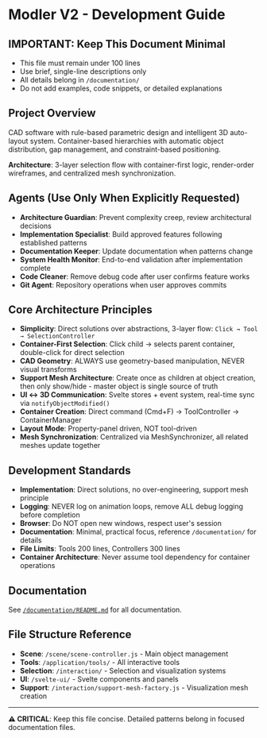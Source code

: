 # Modler V2 - Development Guide

## IMPORTANT: Keep This Document Minimal
- This file must remain under 100 lines
- Use brief, single-line descriptions only
- All details belong in `/documentation/`
- Do not add examples, code snippets, or detailed explanations

## Project Overview
CAD software with rule-based parametric design and intelligent 3D auto-layout system. Container-based hierarchies with automatic object distribution, gap management, and constraint-based positioning.

**Architecture**: 3-layer selection flow with container-first logic, render-order wireframes, and centralized mesh synchronization.

## Agents (Use Only When Explicitly Requested)
- **Architecture Guardian**: Prevent complexity creep, review architectural decisions
- **Implementation Specialist**: Build approved features following established patterns
- **Documentation Keeper**: Update documentation when patterns change
- **System Health Monitor**: End-to-end validation after implementation complete
- **Code Cleaner**: Remove debug code after user confirms feature works
- **Git Agent**: Repository operations when user approves commits

## Core Architecture Principles
- **Simplicity**: Direct solutions over abstractions, 3-layer flow: `Click → Tool → SelectionController`
- **Container-First Selection**: Click child → selects parent container, double-click for direct selection
- **CAD Geometry**: ALWAYS use geometry-based manipulation, NEVER visual transforms
- **Support Mesh Architecture**: Create once as children at object creation, then only show/hide - master object is single source of truth
- **UI ↔ 3D Communication**: Svelte stores + event system, real-time sync via `notifyObjectModified()`
- **Container Creation**: Direct command (Cmd+F) → ToolController → ContainerManager
- **Layout Mode**: Property-panel driven, NOT tool-driven
- **Mesh Synchronization**: Centralized via MeshSynchronizer, all related meshes update together

## Development Standards
- **Implementation**: Direct solutions, no over-engineering, support mesh principle
- **Logging**: NEVER log on animation loops, remove ALL debug logging before completion
- **Browser**: Do NOT open new windows, respect user's session
- **Documentation**: Minimal, practical focus, reference `/documentation/` for details
- **File Limits**: Tools 200 lines, Controllers 300 lines
- **Container Architecture**: Never assume tool dependency for container operations

## Documentation
See [`/documentation/README.md`](documentation/README.md) for all documentation.

## File Structure Reference
- **Scene**: `/scene/scene-controller.js` - Main object management
- **Tools**: `/application/tools/` - All interactive tools
- **Selection**: `/interaction/` - Selection and visualization systems
- **UI**: `/svelte-ui/` - Svelte components and panels
- **Support**: `/interaction/support-mesh-factory.js` - Visualization mesh creation

---

**⚠️ CRITICAL**: Keep this file concise. Detailed patterns belong in focused documentation files.